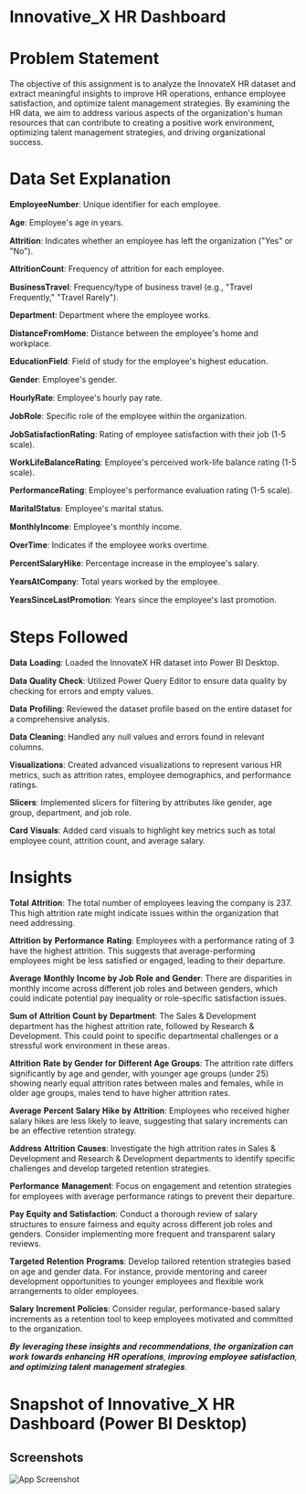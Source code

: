 
# Innovative_X HR Dashboard
# Problem Statement

The objective of this assignment is to analyze the InnovateX HR dataset and extract meaningful insights to improve HR operations, enhance employee satisfaction, and optimize talent management strategies. By examining the HR data, we aim to address various aspects of the organization's human resources that can contribute to creating a positive work environment, optimizing talent management strategies, and driving organizational success.

# Data Set Explanation

𝐄𝐦𝐩𝐥𝐨𝐲𝐞𝐞𝐍𝐮𝐦𝐛𝐞𝐫: Unique identifier for each employee.

𝐀𝐠𝐞: Employee's age in years.

𝐀𝐭𝐭𝐫𝐢𝐭𝐢𝐨𝐧: Indicates whether an employee has left the organization ("Yes" or "No").

𝐀𝐭𝐭𝐫𝐢𝐭𝐢𝐨𝐧𝐂𝐨𝐮𝐧𝐭: Frequency of attrition for each employee.

𝐁𝐮𝐬𝐢𝐧𝐞𝐬𝐬𝐓𝐫𝐚𝐯𝐞𝐥: Frequency/type of business travel (e.g., "Travel Frequently," "Travel Rarely").

𝐃𝐞𝐩𝐚𝐫𝐭𝐦𝐞𝐧𝐭: Department where the employee works.

𝐃𝐢𝐬𝐭𝐚𝐧𝐜𝐞𝐅𝐫𝐨𝐦𝐇𝐨𝐦𝐞: Distance between the employee's home and workplace.

𝐄𝐝𝐮𝐜𝐚𝐭𝐢𝐨𝐧𝐅𝐢𝐞𝐥𝐝: Field of study for the employee's highest education.

𝐆𝐞𝐧𝐝𝐞𝐫: Employee's gender.

𝐇𝐨𝐮𝐫𝐥𝐲𝐑𝐚𝐭𝐞: Employee's hourly pay rate.

𝐉𝐨𝐛𝐑𝐨𝐥𝐞: Specific role of the employee within the organization.

𝐉𝐨𝐛𝐒𝐚𝐭𝐢𝐬𝐟𝐚𝐜𝐭𝐢𝐨𝐧𝐑𝐚𝐭𝐢𝐧𝐠: Rating of employee satisfaction with their job (1-5 scale).

𝐖𝐨𝐫𝐤𝐋𝐢𝐟𝐞𝐁𝐚𝐥𝐚𝐧𝐜𝐞𝐑𝐚𝐭𝐢𝐧𝐠: Employee's perceived work-life balance rating (1-5 scale).

𝐏𝐞𝐫𝐟𝐨𝐫𝐦𝐚𝐧𝐜𝐞𝐑𝐚𝐭𝐢𝐧𝐠: Employee's performance evaluation rating (1-5 scale).

𝐌𝐚𝐫𝐢𝐭𝐚𝐥𝐒𝐭𝐚𝐭𝐮𝐬: Employee's marital status.

𝐌𝐨𝐧𝐭𝐡𝐥𝐲𝐈𝐧𝐜𝐨𝐦𝐞: Employee's monthly income.

𝐎𝐯𝐞𝐫𝐓𝐢𝐦𝐞: Indicates if the employee works overtime.

𝐏𝐞𝐫𝐜𝐞𝐧𝐭𝐒𝐚𝐥𝐚𝐫𝐲𝐇𝐢𝐤𝐞: Percentage increase in the employee's salary.

𝐘𝐞𝐚𝐫𝐬𝐀𝐭𝐂𝐨𝐦𝐩𝐚𝐧𝐲: Total years worked by the employee.

𝐘𝐞𝐚𝐫𝐬𝐒𝐢𝐧𝐜𝐞𝐋𝐚𝐬𝐭𝐏𝐫𝐨𝐦𝐨𝐭𝐢𝐨𝐧: Years since the employee's last promotion.

# Steps Followed

𝐃𝐚𝐭𝐚 𝐋𝐨𝐚𝐝𝐢𝐧𝐠: Loaded the InnovateX HR dataset into Power BI Desktop.

𝐃𝐚𝐭𝐚 𝐐𝐮𝐚𝐥𝐢𝐭𝐲 𝐂𝐡𝐞𝐜𝐤: Utilized Power Query Editor to ensure data quality by checking for errors and empty values.

𝐃𝐚𝐭𝐚 𝐏𝐫𝐨𝐟𝐢𝐥𝐢𝐧𝐠: Reviewed the dataset profile based on the entire dataset for a comprehensive analysis.

𝐃𝐚𝐭𝐚 𝐂𝐥𝐞𝐚𝐧𝐢𝐧𝐠: Handled any null values and errors found in relevant columns.

𝐕𝐢𝐬𝐮𝐚𝐥𝐢𝐳𝐚𝐭𝐢𝐨𝐧𝐬: Created advanced visualizations to represent various HR metrics, such as attrition rates, employee demographics, and performance ratings.

𝐒𝐥𝐢𝐜𝐞𝐫𝐬: Implemented slicers for filtering by attributes like gender, age group, department, and job role.

𝐂𝐚𝐫𝐝 𝐕𝐢𝐬𝐮𝐚𝐥𝐬: Added card visuals to highlight key metrics such as total employee count, attrition count, and average salary.

# Insights

𝐓𝐨𝐭𝐚𝐥 𝐀𝐭𝐭𝐫𝐢𝐭𝐢𝐨𝐧: The total number of employees leaving the company is 237. This high attrition rate might indicate issues within the organization that need addressing.

𝐀𝐭𝐭𝐫𝐢𝐭𝐢𝐨𝐧 𝐛𝐲 𝐏𝐞𝐫𝐟𝐨𝐫𝐦𝐚𝐧𝐜𝐞 𝐑𝐚𝐭𝐢𝐧𝐠: Employees with a performance rating of 3 have the highest attrition. This suggests that average-performing employees might be less satisfied or engaged, leading to their departure.

𝐀𝐯𝐞𝐫𝐚𝐠𝐞 𝐌𝐨𝐧𝐭𝐡𝐥𝐲 𝐈𝐧𝐜𝐨𝐦𝐞 𝐛𝐲 𝐉𝐨𝐛 𝐑𝐨𝐥𝐞 𝐚𝐧𝐝 𝐆𝐞𝐧𝐝𝐞𝐫: There are disparities in monthly income across different job roles and between genders, which could indicate potential pay inequality or role-specific satisfaction issues.

𝐒𝐮𝐦 𝐨𝐟 𝐀𝐭𝐭𝐫𝐢𝐭𝐢𝐨𝐧 𝐂𝐨𝐮𝐧𝐭 𝐛𝐲 𝐃𝐞𝐩𝐚𝐫𝐭𝐦𝐞𝐧𝐭: The Sales & Development department has the highest attrition rate, followed by Research & Development. This could point to specific departmental challenges or a stressful work environment in these areas.

𝐀𝐭𝐭𝐫𝐢𝐭𝐢𝐨𝐧 𝐑𝐚𝐭𝐞 𝐛𝐲 𝐆𝐞𝐧𝐝𝐞𝐫 𝐟𝐨𝐫 𝐃𝐢𝐟𝐟𝐞𝐫𝐞𝐧𝐭 𝐀𝐠𝐞 𝐆𝐫𝐨𝐮𝐩𝐬: The attrition rate differs significantly by age and gender, with younger age groups (under 25) showing nearly equal attrition rates between males and females, while in older age groups, males tend to have higher attrition rates.

𝐀𝐯𝐞𝐫𝐚𝐠𝐞 𝐏𝐞𝐫𝐜𝐞𝐧𝐭 𝐒𝐚𝐥𝐚𝐫𝐲 𝐇𝐢𝐤𝐞 𝐛𝐲 𝐀𝐭𝐭𝐫𝐢𝐭𝐢𝐨𝐧: Employees who received higher salary hikes are less likely to leave, suggesting that salary increments can be an effective retention strategy.

𝐀𝐝𝐝𝐫𝐞𝐬𝐬 𝐀𝐭𝐭𝐫𝐢𝐭𝐢𝐨𝐧 𝐂𝐚𝐮𝐬𝐞𝐬: Investigate the high attrition rates in Sales & Development and Research & Development departments to identify specific challenges and develop targeted retention strategies.

𝐏𝐞𝐫𝐟𝐨𝐫𝐦𝐚𝐧𝐜𝐞 𝐌𝐚𝐧𝐚𝐠𝐞𝐦𝐞𝐧𝐭: Focus on engagement and retention strategies for employees with average performance ratings to prevent their departure.

𝐏𝐚𝐲 𝐄𝐪𝐮𝐢𝐭𝐲 𝐚𝐧𝐝 𝐒𝐚𝐭𝐢𝐬𝐟𝐚𝐜𝐭𝐢𝐨𝐧: Conduct a thorough review of salary structures to ensure fairness and equity across different job roles and genders. Consider implementing more frequent and transparent salary reviews.

𝐓𝐚𝐫𝐠𝐞𝐭𝐞𝐝 𝐑𝐞𝐭𝐞𝐧𝐭𝐢𝐨𝐧 𝐏𝐫𝐨𝐠𝐫𝐚𝐦𝐬: Develop tailored retention strategies based on age and gender data. For instance, provide mentoring and career development opportunities to younger employees and flexible work arrangements to older employees.

𝐒𝐚𝐥𝐚𝐫𝐲 𝐈𝐧𝐜𝐫𝐞𝐦𝐞𝐧𝐭 𝐏𝐨𝐥𝐢𝐜𝐢𝐞𝐬: Consider regular, performance-based salary increments as a retention tool to keep employees motivated and committed to the organization.

𝑩𝒚 𝒍𝒆𝒗𝒆𝒓𝒂𝒈𝒊𝒏𝒈 𝒕𝒉𝒆𝒔𝒆 𝒊𝒏𝒔𝒊𝒈𝒉𝒕𝒔 𝒂𝒏𝒅 𝒓𝒆𝒄𝒐𝒎𝒎𝒆𝒏𝒅𝒂𝒕𝒊𝒐𝒏𝒔, 𝒕𝒉𝒆 𝒐𝒓𝒈𝒂𝒏𝒊𝒛𝒂𝒕𝒊𝒐𝒏 𝒄𝒂𝒏 𝒘𝒐𝒓𝒌 𝒕𝒐𝒘𝒂𝒓𝒅𝒔 𝒆𝒏𝒉𝒂𝒏𝒄𝒊𝒏𝒈 𝑯𝑹 𝒐𝒑𝒆𝒓𝒂𝒕𝒊𝒐𝒏𝒔, 𝒊𝒎𝒑𝒓𝒐𝒗𝒊𝒏𝒈 𝒆𝒎𝒑𝒍𝒐𝒚𝒆𝒆 𝒔𝒂𝒕𝒊𝒔𝒇𝒂𝒄𝒕𝒊𝒐𝒏, 𝒂𝒏𝒅 𝒐𝒑𝒕𝒊𝒎𝒊𝒛𝒊𝒏𝒈 𝒕𝒂𝒍𝒆𝒏𝒕 𝒎𝒂𝒏𝒂𝒈𝒆𝒎𝒆𝒏𝒕 𝒔𝒕𝒓𝒂𝒕𝒆𝒈𝒊𝒆𝒔.

# Snapshot of Innovative_X HR Dashboard (Power BI Desktop)

## Screenshots

![App Screenshot](file:///C:/Users/ADMIN/Desktop/InnovativeX%20HR%20screenshot.jpeg)





